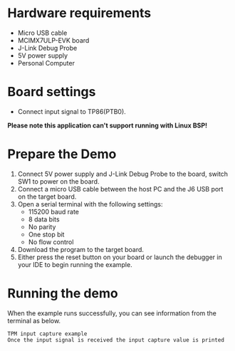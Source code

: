 Hardware requirements
=====================
- Micro USB cable
- MCIMX7ULP-EVK board
- J-Link Debug Probe
- 5V power supply
- Personal Computer

Board settings
==============
- Connect input signal to TP86(PTB0).

**Please note this application can't support running with Linux BSP!**

Prepare the Demo
================
1. Connect 5V power supply and J-Link Debug Probe to the board, switch SW1 to power on the board.
2. Connect a micro USB cable between the host PC and the J6 USB port on the target board.
3. Open a serial terminal with the following settings:
    - 115200 baud rate
    - 8 data bits
    - No parity
    - One stop bit
    - No flow control
4. Download the program to the target board.
5. Either press the reset button on your board or launch the debugger in your IDE to begin running the example.

Running the demo
================
When the example runs successfully, you can see information from the terminal as below.

~~~~~~~~~~~~~~~~~~~~~~~~~~~~~~~~~~~~~~~~~~~~~~~~~~~~~~~~~~~~~~~~~~~~~~~~~~~~~~
TPM input capture example
Once the input signal is received the input capture value is printed
~~~~~~~~~~~~~~~~~~~~~~~~~~~~~~~~~~~~~~~~~~~~~~~~~~~~~~~~~~~~~~~~~~~~~~~~~~~~~~
